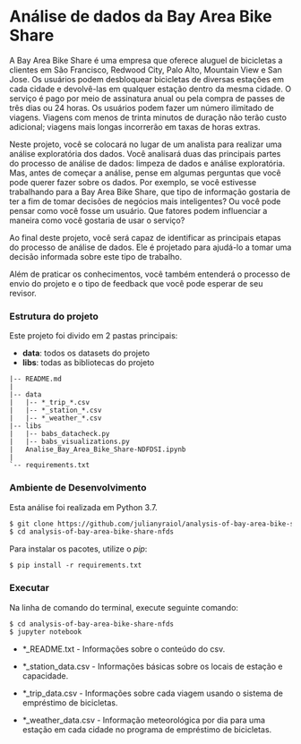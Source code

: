 # Análise de dados da Bay Area Bike Share

A Bay Area Bike Share é uma empresa que oferece aluguel de bicicletas a clientes em São Francisco, Redwood City, Palo Alto, Mountain View e San Jose. Os usuários podem desbloquear bicicletas de diversas estações em cada cidade e devolvê-las em qualquer estação dentro da mesma cidade. O serviço é pago por meio de assinatura anual ou pela compra de passes de três dias ou 24 horas. Os usuários podem fazer um número ilimitado de viagens. Viagens com menos de trinta minutos de duração não terão custo adicional; viagens mais longas incorrerão em taxas de horas extras.

Neste projeto, você se colocará no lugar de um analista para realizar uma análise exploratória dos dados. Você analisará duas das principais partes do processo de análise de dados: limpeza de dados e análise exploratória. Mas, antes de começar a análise, pense em algumas perguntas que você pode querer fazer sobre os dados. Por exemplo, se você estivesse trabalhando para a Bay Area Bike Share, que tipo de informação gostaria de ter a fim de tomar decisões de negócios mais inteligentes? Ou você pode pensar como você fosse um usuário. Que fatores podem influenciar a maneira como você gostaria de usar o serviço?

Ao final deste projeto, você será capaz de identificar as principais etapas do processo de análise de dados. Ele é projetado para ajudá-lo a tomar uma decisão informada sobre este tipo de trabalho.

Além de praticar os conhecimentos, você também entenderá o processo de envio do projeto e o tipo de feedback que você pode esperar de seu revisor.


### Estrutura do projeto

Este projeto foi divido em 2 pastas principais:

* **data**: todos os datasets do projeto
* **libs**: todas as bibliotecas do projeto

```
|-- README.md
|
|-- data
|   |-- *_trip_*.csv
|   |-- *_station_*.csv
|   |-- *_weather_*.csv
|-- libs
|   |-- babs_datacheck.py
|   |-- babs_visualizations.py
|   Analise_Bay_Area_Bike_Share-NDFDSI.ipynb
|
`-- requirements.txt
```

### Ambiente de Desenvolvimento

Esta análise foi realizada em Python 3.7.

```bash
$ git clone https://github.com/julianyraiol/analysis-of-bay-area-bike-share-nfds.git
$ cd analysis-of-bay-area-bike-share-nfds
```

Para instalar os pacotes, utilize o *pip*:

`$ pip install -r requirements.txt`

### Executar

Na linha de comando do terminal, execute seguinte comando:

```bash
$ cd analysis-of-bay-area-bike-share-nfds
$ jupyter notebook
```

* \*\_README.txt - Informações sobre o conteúdo do csv.

* \*\_station\_data.csv - Informações básicas sobre os locais de estação e capacidade.

* \*\_trip\_data.csv - Informações sobre cada viagem usando o sistema de empréstimo de bicicletas.

* \*\_weather\_data.csv - Informação meteorológica por dia para uma estação em cada cidade no programa de empréstimo de bicicletas.
